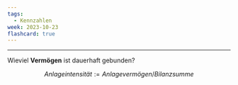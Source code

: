 ```yaml
---
tags:
  - Kennzahlen
week: 2023-10-23
flashcard: true
---
```

***

Wieviel **Vermögen** ist dauerhaft gebunden?

$$Anlageintensität := Anlagevermögen / Bilanzsumme$$
